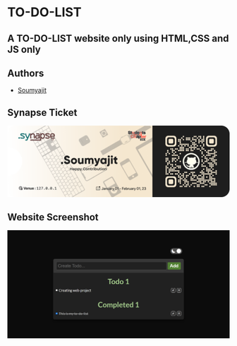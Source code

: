 # TO-DO-LIST

## A TO-DO-LIST website only using HTML,CSS and JS only

## Authors

- [Soumyajit](https://github.com/Soumyajit2825)

## Synapse Ticket

![Soumyajit](/TO-DO-LIST/Image/Soumyajit.png)

## Website Screenshot

![TO-DO-LIST](/TO-DO-LIST/Image/screencapture-127-0-0-1-5500-TO-DO-LIST-to-do-html-2023-01-06-13_45_01.png)
